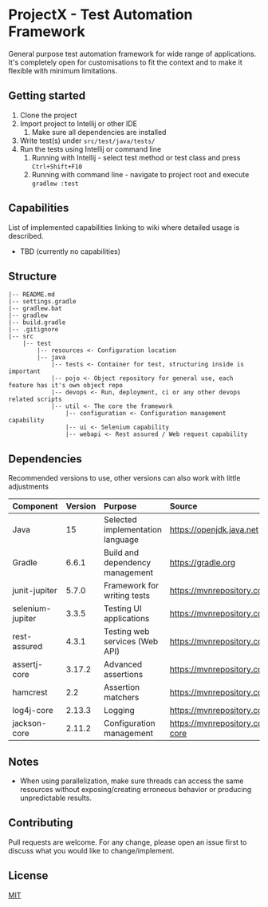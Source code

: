# ProjectX - Test Automation Framework

General purpose test automation framework for wide range of applications. 
It's completely open for customisations to fit the context and to make it flexible with minimum limitations.

## Getting started
1. Clone the project
2. Import project to Intellij or other IDE
    1. Make sure all dependencies are installed
3. Write test(s) under `src/test/java/tests/`
4. Run the tests using Intellij or command line
    1. Running with Intellij - select test method or test class and press `Ctrl+Shift+F10`
    2. Running with command line - navigate to project root and execute `gradlew :test`

## Capabilities
List of implemented capabilities linking to wiki where detailed usage is described.
- TBD (currently no capabilities)

## Structure
    |-- README.md
    |-- settings.gradle
    |-- gradlew.bat
    |-- gradlew
    |-- build.gradle
    |-- .gitignore
    |-- src
        |-- test
            |-- resources <- Configuration location
            |-- java
                |-- tests <- Container for test, structuring inside is important
                |-- pojo <- Object repository for general use, each feature has it's own object repo
                |-- devops <- Run, deployment, ci or any other devops related scripts
                |-- util <- The core the framework 
                    |-- configuration <- Configuration management capability
                    |-- ui <- Selenium capability
                    |-- webapi <- Rest assured / Web request capability
## Dependencies
Recommended versions to use, other versions can also work with little adjustments

| Component             | Version        | Purpose                           | Source       
| :-------------------- | :------------- |:--------------------------------- | :------------------------------------------------------------------------- 
| Java                  | 15             | Selected implementation language  | https://openjdk.java.net
| Gradle                | 6.6.1          | Build and dependency management   | https://gradle.org
| junit-jupiter         | 5.7.0          | Framework for writing tests       | https://mvnrepository.com/artifact/org.junit.jupiter/junit-jupiter
| selenium-jupiter      | 3.3.5          | Testing UI applications           | https://mvnrepository.com/artifact/io.github.bonigarcia/selenium-jupiter
| rest-assured          | 4.3.1          | Testing web services (Web API)    | https://mvnrepository.com/artifact/io.rest-assured/rest-assured
| assertj-core          | 3.17.2         | Advanced assertions               | https://mvnrepository.com/artifact/org.assertj/assertj-core
| hamcrest              | 2.2            | Assertion matchers                | https://mvnrepository.com/artifact/org.hamcrest/hamcrest
| log4j-core            | 2.13.3         | Logging                           | https://mvnrepository.com/artifact/org.apache.logging.log4j/log4j-core
| jackson-core          | 2.11.2         | Configuration management          | https://mvnrepository.com/artifact/com.fasterxml.jackson.core/jackson-core

## Notes
- When using parallelization, make sure threads can access the same resources without exposing/creating erroneous behavior or producing unpredictable results.

## Contributing
Pull requests are welcome. For any change, please open an issue first to discuss what you would like to change/implement.

## License
[MIT](https://github.com/JMelon/Projectx/blob/master/LICENSE)
